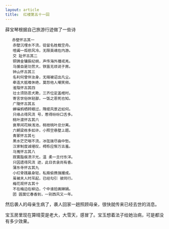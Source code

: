 ```yaml
---
layout: article
title:  红楼第五十一回
---
```


薛宝琴根据自己旅游行迹做了一些诗

```
   赤壁怀古其一
　　赤壁沉埋水不流，徒留名姓载空舟。
　　喧阗一炬悲风冷，无限英魂在内游。
　　交 趾怀古其二
　　铜铸金镛振纪纲，声传海外播戎羌。
　　马援自是功劳大，铁笛无烦说子房。
　　钟山怀古其三
　　名利何曾伴汝身，无端被诏出凡尘。
　　牵连大抵难休绝，莫怨他人嘲笑频。
　　淮陰怀古其四
　　壮士须防恶犬欺，三齐位定盖棺时。
　　寄言世俗休轻鄙，一饭之恩死也知。
　　广陵怀古其五
　　蝉噪鸦栖转眼过，隋堤风景近如何。
　　只缘占得风流 号，惹得纷纷口舌多。
　　桃叶渡怀古其六
　　衰草闲花映浅池，桃枝桃叶总分离。
　　六朝梁栋多如许，小照空悬壁上题。
　　青冢怀古其七
　　黑水茫茫咽不流，冰弦拨尽曲中愁。
　　汉家制度诚堪叹，樗栎应惭万古羞。
　　马嵬怀古其八
　　寂寞脂痕渍汗光，温 柔一旦付东洋。
　　只因遗得风流 迹，此日衣衾尚有香。
　　蒲东寺怀古其九
　　小红骨践最身轻，私掖偷携强撮成。
　　虽被夫人时吊起，已经勾引 彼同行。
　　梅花观怀古其十
　　不在梅边在柳边，个中谁拾画婵娟。
　　团 圆莫忆春香到，一别西风又一年。
```

然后袭人的母亲生病了，袭人回家一趟照顾母亲，很快就传来已经去世的消息。


宝玉房里现在算晴雯是老大，大雪天，感冒了。宝玉想着法子给她治病，可是都没有多少效果。